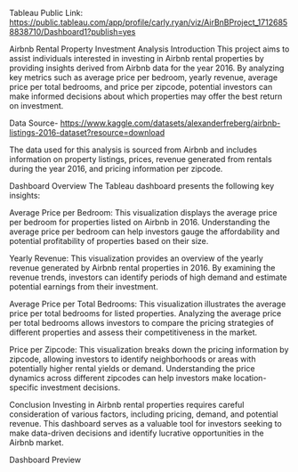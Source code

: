 Tableau Public Link:
https://public.tableau.com/app/profile/carly.ryan/viz/AirBnBProject_17126858838710/Dashboard1?publish=yes


Airbnb Rental Property Investment Analysis
Introduction
This project aims to assist individuals interested in investing in Airbnb rental properties by providing insights derived from Airbnb data for the year 2016. By analyzing key metrics such as average price per bedroom, yearly revenue, average price per total bedrooms, and price per zipcode, potential investors can make informed decisions about which properties may offer the best return on investment.

Data Source- https://www.kaggle.com/datasets/alexanderfreberg/airbnb-listings-2016-dataset?resource=download

The data used for this analysis is sourced from Airbnb and includes information on property listings, prices, revenue generated from rentals during the year 2016, and pricing information per zipcode.

Dashboard Overview
The Tableau dashboard presents the following key insights:

Average Price per Bedroom: This visualization displays the average price per bedroom for properties listed on Airbnb in 2016. Understanding the average price per bedroom can help investors gauge the affordability and potential profitability of properties based on their size.

Yearly Revenue: This visualization provides an overview of the yearly revenue generated by Airbnb rental properties in 2016. By examining the revenue trends, investors can identify periods of high demand and estimate potential earnings from their investment.

Average Price per Total Bedrooms: This visualization illustrates the average price per total bedrooms for listed properties. Analyzing the average price per total bedrooms allows investors to compare the pricing strategies of different properties and assess their competitiveness in the market.

Price per Zipcode: This visualization breaks down the pricing information by zipcode, allowing investors to identify neighborhoods or areas with potentially higher rental yields or demand. Understanding the price dynamics across different zipcodes can help investors make location-specific investment decisions.

Conclusion
Investing in Airbnb rental properties requires careful consideration of various factors, including pricing, demand, and potential revenue. This dashboard serves as a valuable tool for investors seeking to make data-driven decisions and identify lucrative opportunities in the Airbnb market.

Dashboard Preview
